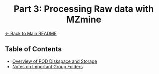 # <div align="center"> Part 3: Processing Raw data with MZmine </div>

[← Back to Main README](../README.md)


## Table of Contents
  - [Overview of POD Diskspace and Storage](#overview-of-pod-diskspace-and-storage)
  - [Notes on Important Group Folders](notes-on-important-group-folders)



